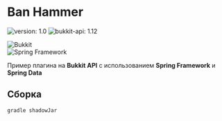 # Ban Hammer

![version: 1.0](https://img.shields.io/badge/version-1.0-05b.svg?style=flat)
![bukkit-api: 1.12](https://img.shields.io/badge/bukkit--api-1.12-d50.svg?style=flat)

![Bukkit](https://static.wikia.nocookie.net/minecraft_ru_gamepedia/images/b/b6/Bukkit_logo.png/revision/latest/scale-to-width-down/290?cb=20111012181246)  
![Spring Framework](https://upload.wikimedia.org/wikipedia/commons/4/44/Spring_Framework_Logo_2018.svg)

Пример плагина на **Bukkit API** с использованием **Spring Framework** и **Spring Data**

## Сборка

```sh
gradle shadowJar
```